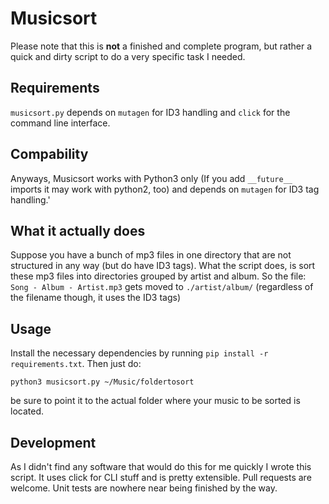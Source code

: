 Musicsort
=============
Please note that this is **not** a finished and complete program, but rather a quick and dirty script to do a very specific task I needed.

Requirements
---------------
`musicsort.py` depends on `mutagen` for ID3 handling and `click` for the command line interface.

Compability
----------
Anyways, Musicsort works with Python3 only (If you add `__future__` imports it may work with python2, too) and depends on `mutagen` for ID3 tag handling.'

What it actually does
--------------
Suppose you have a bunch of mp3 files in one directory that are not structured in any way (but do have ID3 tags). What the script does, is sort these mp3 files into directories grouped by artist and album.
So the file:
`Song - Album - Artist.mp3` gets moved to `./artist/album/` (regardless of the filename though, it uses the ID3 tags)

Usage
-----------
Install the necessary dependencies by running `pip install -r requirements.txt`. Then just do:
```
python3 musicsort.py ~/Music/foldertosort
```
be sure to point it to the actual folder where your music to be sorted is located.

Development
------------
As I didn't find any software that would do this for me quickly I wrote this script. It uses click for CLI stuff and is pretty extensible. Pull requests are welcome. Unit tests are nowhere near being finished by the way.
